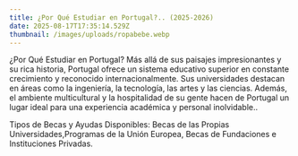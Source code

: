 ```yaml
---
title: ¿Por Qué Estudiar en Portugal?.. (2025-2026)
date: 2025-08-17T17:35:14.529Z
thumbnail: /images/uploads/ropabebe.webp
---
```

¿Por Qué Estudiar en Portugal?
Más allá de sus paisajes impresionantes y su rica historia, Portugal ofrece un sistema educativo superior en constante crecimiento y reconocido internacionalmente. Sus universidades destacan en áreas como la ingeniería, la tecnología, las artes y las ciencias. Además, el ambiente multicultural y la hospitalidad de su gente hacen de Portugal un lugar ideal para una experiencia académica y personal inolvidable..

Tipos de Becas y Ayudas Disponibles:
Becas de las Propias Universidades,Programas de la Unión Europea, Becas de Fundaciones e Instituciones Privadas.
